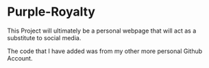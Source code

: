 # Purple-Royalty

This Project will ultimately be a personal webpage that will act as a substitute to social media.

The code that I have added was from my other more personal Github Account.
